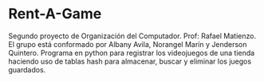 # Rent-A-Game
Segundo proyecto de Organización del Computador.
Prof: Rafael Matienzo.
El grupo está conformado por Albany Avila, Norangel Marín y Jenderson Quintero.
Programa en python para registrar los videojuegos de una tienda haciendo uso de tablas hash para almacenar, buscar y eliminar los juegos guardados.
